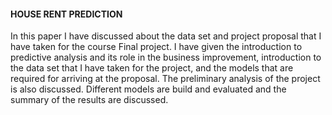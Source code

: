 #### HOUSE RENT PREDICTION

In this paper I have discussed about the data set and project proposal that I have taken for the course Final project. I have given the introduction to predictive analysis and its role in the business improvement, introduction to the data set that I have taken for the project, and the models that are required for arriving at the proposal. The preliminary analysis of the project is also discussed. Different models are build and evaluated and the summary of the results are discussed.
